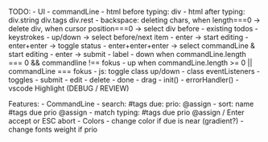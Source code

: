 TODO: 
    - UI
        - commandLine
            - html before typing: div
            - html after typing: div.string div.tags div.rest
            - backspace: deleting chars, when length===0 -> delete div, when cursor position===0 -> select div before
        - existing todos
        - keystrokes
            - up/down -> select before/next item
                - enter -> start editing
                - enter+enter -> toggle status
            - enter+enter+enter -> select commandLine & start editing
                                - enter -> submit
        - label
            - down when commandLine.length === 0 && commandline !== fokus
            - up when commandLine.length >= 0 || commandLine === fokus
            - js: toggle class up/down
    - class eventListeners
        - toggles
        - submit
        - edit
        - delete
        - done
        - drag
    - init()
    - errorHandler()
    - vscode Highlight (DEBUG / REVIEW)

Features:
    - CommandLine
        - search: #tags due: prio: @assign
        - sort: name #tags due prio @assign
        - match typing: #tags due prio @assign / Enter accept or ESC abort
    - Colors
        - change color if due is near (gradient?)
        - change fonts weight if prio